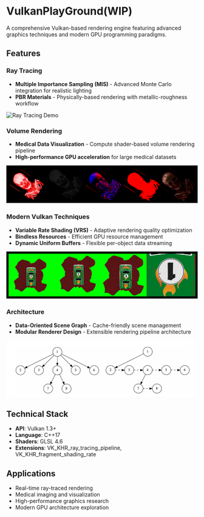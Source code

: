 # VulkanPlayGround(WIP)

A comprehensive Vulkan-based rendering engine featuring advanced graphics techniques and modern GPU programming paradigms.

## Features

### Ray Tracing
- **Multiple Importance Sampling (MIS)** - Advanced Monte Carlo integration for realistic lighting
- **PBR Materials** - Physically-based rendering with metallic-roughness workflow

![Ray Tracing Demo](/asset/raytracing.png)

### Volume Rendering
- **Medical Data Visualization** - Compute shader-based volume rendering pipeline
- **High-performance GPU acceleration** for large medical datasets

![Volume Rendering](/asset/volumeRendering.png)

### Modern Vulkan Techniques
- **Variable Rate Shading (VRS)** - Adaptive rendering quality optimization
- **Bindless Resources** - Efficient GPU resource management
- **Dynamic Uniform Buffers** - Flexible per-object data streaming

![VRS Comparison](/asset/shadingRate.png)

### Architecture
- **Data-Oriented Scene Graph** - Cache-friendly scene management
- **Modular Renderer Design** - Extensible rendering pipeline architecture

![Architecture Diagram](/asset/sceneGraph.png)

## Technical Stack
- **API**: Vulkan 1.3+
- **Language**: C++17
- **Shaders**: GLSL 4.6
- **Extensions**: VK_KHR_ray_tracing_pipeline, VK_KHR_fragment_shading_rate

## Applications
- Real-time ray-traced rendering
- Medical imaging and visualization
- High-performance graphics research
- Modern GPU architecture exploration
